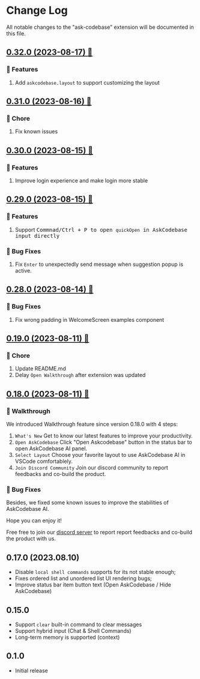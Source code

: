 # Change Log

All notable changes to the "ask-codebase" extension will be documented in this file.

## [0.32.0 (2023-08-17) 🥳](https://marketplace.visualstudio.com/items/JipitiAI.askcodebase/changelog)

### 🎉 Features

1. Add `askcodebase.layout` to support customizing the layout

## [0.31.0 (2023-08-16) 🥳](https://marketplace.visualstudio.com/items/JipitiAI.askcodebase/changelog)

### 🧹 Chore

1. Fix known issues

## [0.30.0 (2023-08-15) 🥳](https://marketplace.visualstudio.com/items/JipitiAI.askcodebase/changelog)

### 🎉 Features

1. Improve login experience and make login more stable

## [0.29.0 (2023-08-15) 🥳](https://marketplace.visualstudio.com/items/JipitiAI.askcodebase/changelog)

### 🎉 Features

1. Support <kbd>Commnad/Ctrl + P</bkd> to open `quickOpen` in AskCodebase input directly

### 🐛 Bug Fixes

1. Fix `Enter` to unexpectedly send message when suggestion popup is active.

## [0.28.0 (2023-08-14) 🥳](https://marketplace.visualstudio.com/items/JipitiAI.askcodebase/changelog)

### 🐛 Bug Fixes

1. Fix wrong padding in WelcomeScreen examples component

## [0.19.0 (2023-08-11) 🥳](https://marketplace.visualstudio.com/items/JipitiAI.askcodebase/changelog)

### 🧹 Chore

1. Update README.md
2. Delay `Open Walkthrough` after extension was updated

## [0.18.0 (2023-08-11) 🥳](https://marketplace.visualstudio.com/items/JipitiAI.askcodebase/changelog)

### 🎉 Walkthrough

We introduced Walkthrough feature since version 0.18.0 with 4 steps:

1. `What's New` Get to know our latest features to improve your productivity.
2. `Open AskCodebase` Click "Open Askcodebase" button in the status bar to open AskCodebase AI panel.
3. `Select Layout` Choose your favorite layout to use AskCodebase AI in VSCode comfortablely.
4. `Join Discord Community` Join our discord community to report feedbacks and co-build the product.

### 🐛 Bug Fixes

Besides, we fixed some known issues to improve the stabilities of AskCodebase AI.

Hope you can enjoy it!

Free free to join our [discord server](https://discord.gg/5Ny6UuNKVD) to report report feedbacks and co-build the product with us.

## 0.17.0 (2023.08.10)

- Disable `local shell commands` supports for its not stable enough;
- Fixes ordered list and unordered list UI rendering bugs;
- Improve status bar item button text (Open AskCodebase / Hide AskCodebase)

## 0.15.0

- Support `clear` built-in command to clear messages
- Support hybrid input (Chat & Shell Commands)
- Long-term memory is supported (context)

## 0.1.0

- Initial release
